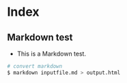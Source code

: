 # Index

## Markdown test

- This is a Markdown test.

```bash
# convert markdown
$ markdown inputfile.md > output.html
```
